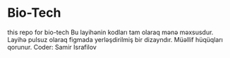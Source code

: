 # Bio-Tech
this repo for bio-tech
Bu layihənin kodları tam olaraq mənə məxsusdur.
Layihə pulsuz olaraq figmada yerləşdirilmiş bir dizayndır.
Müəllif hüqüqları qorunur.
Coder: Samir Israfilov

